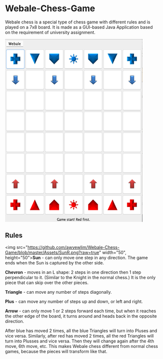 # Webale-Chess-Game
Webale chess is a special type of chess game with different rules and is played on a 7x8 board. It is made as a GUI-based Java Application based on the requirement of university assignment.

<img src="https://github.com/awyewlim/Webale-Chess-Game/blob/master/Assets/Chessboard.png?raw=true" width="450" height="600">

## Rules
<img src="https://github.com/awyewlim/Webale-Chess-Game/blob/master/Assets/SunR.png?raw=true" width="50", height="50">**Sun** - can only move one step in any direction. The game ends when the Sun is captured by the other side.

**Chevron** - moves in an L shape: 2 steps in one direction then 1 step perpendicular to it. (Similar to the Knight in the normal chess.) It is the only piece that can skip over the other pieces.

**Triangle** - can move any number of steps diagonally.

**Plus** - can move any number of steps up and down, or left and right.

**Arrow** - can only move 1 or 2 steps forward each time, but when it reaches the other edge of the board, it turns around and heads back in the opposite direction.

After blue has moved 2 times, all the blue Triangles will turn into Pluses and vice versa. Similarly, after red has moved 2 times, all the red Triangles will turn into Plusses and vice versa. Then they will change again after the 4th move, 6th move, etc. This makes Webale chess different from normal chess games, because the pieces will transform like that.
